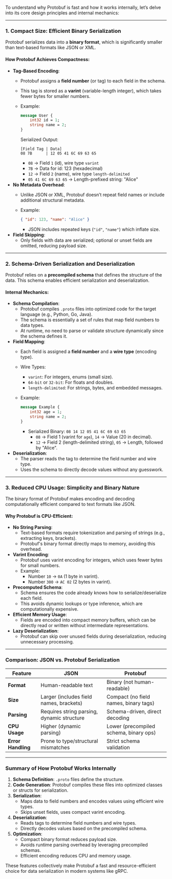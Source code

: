 To understand why Protobuf is fast and how it works internally, let’s delve into its core design principles and internal mechanics:

---

### 1. **Compact Size**: Efficient Binary Serialization

Protobuf serializes data into a **binary format**, which is significantly smaller than text-based formats like JSON or XML.

#### How Protobuf Achieves Compactness:

- **Tag-Based Encoding**:
    - Protobuf assigns a **field number** (or tag) to each field in the schema.
    - This tag is stored as a **varint** (variable-length integer), which takes fewer bytes for smaller numbers.
    - Example:
        
        ```proto
        message User {
            int32 id = 1;
            string name = 2;
        }
        ```
        
        Serialized Output:
        
        ```
        [Field Tag | Data]
        08 7B      | 12 05 41 6C 69 63 65
        ```
        
        - `08` → Field `1` (id), wire type `varint`
        - `7B` → Data for id: 123 (hexadecimal)
        - `12` → Field `2` (name), wire type `length-delimited`
        - `05 41 6C 69 63 65` → Length-prefixed string: "Alice"
- **No Metadata Overhead**:
    - Unlike JSON or XML, Protobuf doesn’t repeat field names or include additional structural metadata.
    - Example:
        
        ```json
        { "id": 123, "name": "Alice" }
        ```
        
        - JSON includes repeated keys (`"id"`, `"name"`) which inflate size.
- **Field Skipping**:
    - Only fields with data are serialized; optional or unset fields are omitted, reducing payload size.

---

### 2. **Schema-Driven Serialization and Deserialization**

Protobuf relies on a **precompiled schema** that defines the structure of the data. This schema enables efficient serialization and deserialization.

#### Internal Mechanics:

- **Schema Compilation**:
    - Protobuf compiles `.proto` files into optimized code for the target language (e.g., Python, Go, Java).
    - The schema is essentially a set of rules that map field numbers to data types.
    - At runtime, no need to parse or validate structure dynamically since the schema defines it.
- **Field Mapping**:
    - Each field is assigned a **field number** and a **wire type** (encoding type).
    - Wire Types:
        - `varint`: For integers, enums (small size).
        - `64-bit` or `32-bit`: For floats and doubles.
        - `length-delimited`: For strings, bytes, and embedded messages.
    - Example:
        
        ```proto
        message Example {
            int32 age = 1;
            string name = 2;
        }
        ```
        
        - Serialized Binary: `08 14 12 05 41 6C 69 63 65`
            - `08` → Field 1 (varint for `age`), `14` → Value (20 in decimal).
            - `12` → Field 2 (length-delimited string), `05` → Length, followed by "Alice".
- **Deserialization**:
    - The parser reads the tag to determine the field number and wire type.
    - Uses the schema to directly decode values without any guesswork.

---

### 3. **Reduced CPU Usage: Simplicity and Binary Nature**

The binary format of Protobuf makes encoding and decoding computationally efficient compared to text formats like JSON.

#### Why Protobuf is CPU-Efficient:

- **No String Parsing**:
    - Text-based formats require tokenization and parsing of strings (e.g., extracting keys, brackets).
    - Protobuf's binary format directly maps to memory, avoiding this overhead.
- **Varint Encoding**:
    - Protobuf uses varint encoding for integers, which uses fewer bytes for small numbers.
    - Example:
        - Number `10` → `0A` (1 byte in varint).
        - Number `300` → `AC 02` (2 bytes in varint).
- **Precomputed Schema**:
    - Schema ensures the code already knows how to serialize/deserialize each field.
    - This avoids dynamic lookups or type inference, which are computationally expensive.
- **Efficient Memory Usage**:
    - Fields are encoded into compact memory buffers, which can be directly read or written without intermediate representations.
- **Lazy Deserialization**:
    - Protobuf can skip over unused fields during deserialization, reducing unnecessary processing.

---

### Comparison: JSON vs. Protobuf Serialization

|**Feature**|**JSON**|**Protobuf**|
|---|---|---|
|**Format**|Human-readable text|Binary (not human-readable)|
|**Size**|Larger (includes field names, brackets)|Compact (no field names, binary tags)|
|**Parsing**|Requires string parsing, dynamic structure|Schema-driven, direct decoding|
|**CPU Usage**|Higher (dynamic parsing)|Lower (precompiled schema, binary ops)|
|**Error Handling**|Prone to type/structural mismatches|Strict schema validation|

---

### Summary of How Protobuf Works Internally

1. **Schema Definition**: `.proto` files define the structure.
2. **Code Generation**: Protobuf compiles these files into optimized classes or structs for serialization.
3. **Serialization**:
    - Maps data to field numbers and encodes values using efficient wire types.
    - Skips unset fields, uses compact varint encoding.
4. **Deserialization**:
    - Reads tags to determine field numbers and wire types.
    - Directly decodes values based on the precompiled schema.
5. **Optimization**:
    - Compact binary format reduces payload size.
    - Avoids runtime parsing overhead by leveraging precompiled schemas.
    - Efficient encoding reduces CPU and memory usage.

These features collectively make Protobuf a fast and resource-efficient choice for data serialization in modern systems like gRPC.